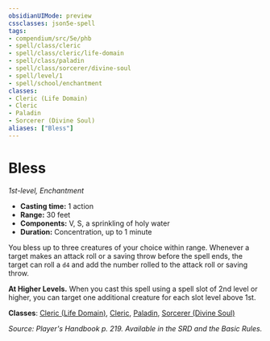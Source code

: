 ```yaml
---
obsidianUIMode: preview
cssclasses: json5e-spell
tags:
- compendium/src/5e/phb
- spell/class/cleric
- spell/class/cleric/life-domain
- spell/class/paladin
- spell/class/sorcerer/divine-soul
- spell/level/1
- spell/school/enchantment
classes:
- Cleric (Life Domain)
- Cleric
- Paladin
- Sorcerer (Divine Soul)
aliases: ["Bless"]
---
```

# Bless
*1st-level, Enchantment*  

- **Casting time:** 1 action
- **Range:** 30 feet
- **Components:** V, S, a sprinkling of holy water
- **Duration:** Concentration, up to 1 minute

You bless up to three creatures of your choice within range. Whenever a target makes an attack roll or a saving throw before the spell ends, the target can roll a `d4` and add the number rolled to the attack roll or saving throw.

**At Higher Levels.** When you cast this spell using a spell slot of 2nd level or higher, you can target one additional creature for each slot level above 1st.

**Classes**: [Cleric (Life Domain)](/3-Mechanics/CLI/classes/cleric-life-domain.md), [Cleric](/3-Mechanics/CLI/classes/cleric.md), [Paladin](/3-Mechanics/CLI/classes/paladin.md), [Sorcerer (Divine Soul)](/3-Mechanics/CLI/classes/sorcerer-divine-soul-xge.md)

*Source: Player's Handbook p. 219. Available in the SRD and the Basic Rules.*
